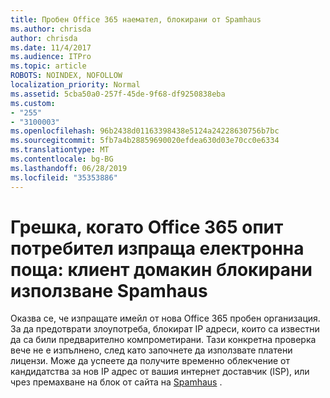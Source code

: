 ```yaml
---
title: Пробен Office 365 наемател, блокирани от Spamhaus
ms.author: chrisda
author: chrisda
ms.date: 11/4/2017
ms.audience: ITPro
ms.topic: article
ROBOTS: NOINDEX, NOFOLLOW
localization_priority: Normal
ms.assetid: 5cba50a0-257f-45de-9f68-df9250838eba
ms.custom:
- "255"
- "3100003"
ms.openlocfilehash: 96b2438d01163398438e5124a24228630756b7bc
ms.sourcegitcommit: 5fb7a4b28859690020efdea630d03e70cc0e6334
ms.translationtype: MT
ms.contentlocale: bg-BG
ms.lasthandoff: 06/28/2019
ms.locfileid: "35353886"
---
```

# <a name="error-when-an-office-365-trial-user-sends-email-client-host-blocked-using-spamhaus"></a>Грешка, когато Office 365 опит потребител изпраща електронна поща: клиент домакин блокирани използване Spamhaus

Оказва се, че изпращате имейл от нова Office 365 пробен организация. За да предотврати злоупотреба, блокират IP адреси, които са известни да са били предварително компрометирани. Тази конкретна проверка вече не е изпълнено, след като започнете да използвате платени лицензи. Може да успеете да получите временно облекчение от кандидатства за нов IP адрес от вашия интернет доставчик (ISP), или чрез премахване на блок от сайта на [Spamhaus](https://go.microsoft.com/fwlink/p/?linkid=123245) .

